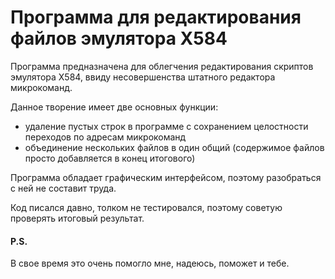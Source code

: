 # Программа для редактирования файлов эмулятора X584
Программа предназначена для облегчения редактирования скриптов эмулятора X584, ввиду несовершенства штатного редактора микрокоманд.

Данное творение имеет две основных функции:
- удаление пустых строк в программе с сохранением целостности переходов по адресам микрокоманд
- объединение нескольких файлов в один общий (содержимое файлов просто добавляется в конец итогового)

Программа обладает графическим интерфейсом, поэтому разобраться с ней не составит труда.

Код писался давно, толком не тестировался, поэтому советую проверять итоговый результат.

#### P.S.
В свое время это очень помогло мне, надеюсь, поможет и тебе.
